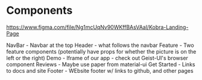 # Components

https://www.figma.com/file/Ng1mcUqNv90WKffBAsVAal/Kobra-Landing-Page

NavBar - Navbar at the top
Header - what follows the navbar
Feature - Two feature components (potentially have props for whether the picture is on the left or the right)
Demo - Iframe of our app - check out Geist-UI's browser component
Reviews - Maybe use paper from material-ui
Get Started - Links to docs and site
Footer - WEbsite footer w/ links to github, and other pages
